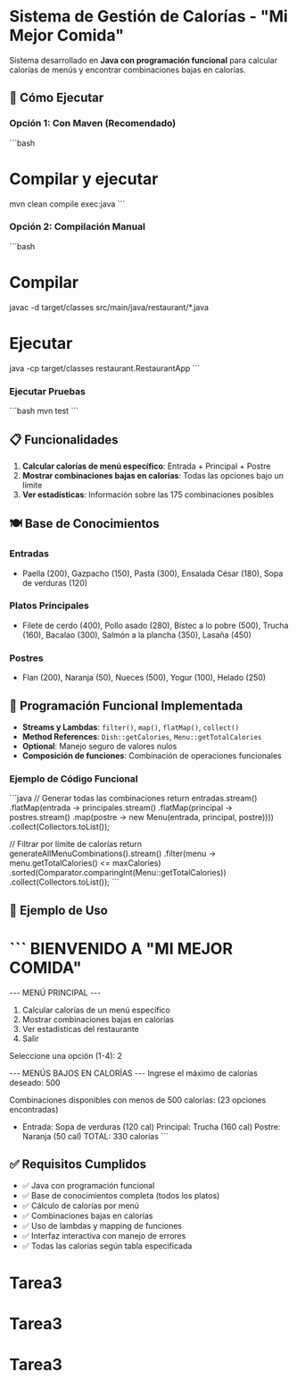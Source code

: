 # Sistema de Gestión de Calorías - "Mi Mejor Comida"

Sistema desarrollado en **Java con programación funcional** para calcular calorías de menús y encontrar combinaciones bajas en calorías.

## 🚀 Cómo Ejecutar

### Opción 1: Con Maven (Recomendado)
\`\`\`bash
# Compilar y ejecutar
mvn clean compile exec:java
\`\`\`

### Opción 2: Compilación Manual
\`\`\`bash
# Compilar
javac -d target/classes src/main/java/restaurant/*.java

# Ejecutar
java -cp target/classes restaurant.RestaurantApp
\`\`\`

### Ejecutar Pruebas
\`\`\`bash
mvn test
\`\`\`

## 📋 Funcionalidades

1. **Calcular calorías de menú específico**: Entrada + Principal + Postre
2. **Mostrar combinaciones bajas en calorías**: Todas las opciones bajo un límite
3. **Ver estadísticas**: Información sobre las 175 combinaciones posibles

## 🍽️ Base de Conocimientos

### Entradas
- Paella (200), Gazpacho (150), Pasta (300), Ensalada César (180), Sopa de verduras (120)

### Platos Principales  
- Filete de cerdo (400), Pollo asado (280), Bistec a lo pobre (500), Trucha (160), Bacalao (300), Salmón a la plancha (350), Lasaña (450)

### Postres
- Flan (200), Naranja (50), Nueces (500), Yogur (100), Helado (250)

## 🔧 Programación Funcional Implementada

- **Streams y Lambdas**: `filter()`, `map()`, `flatMap()`, `collect()`
- **Method References**: `Dish::getCalories`, `Menu::getTotalCalories`
- **Optional**: Manejo seguro de valores nulos
- **Composición de funciones**: Combinación de operaciones funcionales

### Ejemplo de Código Funcional
\`\`\`java
// Generar todas las combinaciones
return entradas.stream()
    .flatMap(entrada -> principales.stream()
        .flatMap(principal -> postres.stream()
            .map(postre -> new Menu(entrada, principal, postre))))
    .collect(Collectors.toList());

// Filtrar por límite de calorías
return generateAllMenuCombinations().stream()
    .filter(menu -> menu.getTotalCalories() <= maxCalories)
    .sorted(Comparator.comparingInt(Menu::getTotalCalories))
    .collect(Collectors.toList());
\`\`\`

## 📱 Ejemplo de Uso

\`\`\`
BIENVENIDO A "MI MEJOR COMIDA"
==========================================

--- MENÚ PRINCIPAL ---
1. Calcular calorías de un menú específico
2. Mostrar combinaciones bajas en calorías
3. Ver estadísticas del restaurante
4. Salir

Seleccione una opción (1-4): 2

--- MENÚS BAJOS EN CALORÍAS ---
Ingrese el máximo de calorías deseado: 500

Combinaciones disponibles con menos de 500 calorías:
(23 opciones encontradas)

* Entrada: Sopa de verduras (120 cal)
  Principal: Trucha (160 cal)
  Postre: Naranja (50 cal)
  TOTAL: 330 calorías
\`\`\`

## ✅ Requisitos Cumplidos

- ✅ Java con programación funcional
- ✅ Base de conocimientos completa (todos los platos)
- ✅ Cálculo de calorías por menú
- ✅ Combinaciones bajas en calorías
- ✅ Uso de lambdas y mapping de funciones
- ✅ Interfaz interactiva con manejo de errores
- ✅ Todas las calorías según tabla especificada
# Tarea3
# Tarea3
# Tarea3
